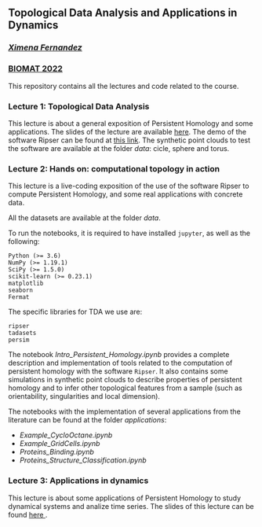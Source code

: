 ## Topological Data Analysis and Applications in Dynamics
### <a href="https://ximenafernandez.github.io/">_Ximena Fernandez_</a>
### <a href="https://www.modelingnature.org/international-phd-school-2022">BIOMAT 2022</a>

<!--<img src="figures/filtration_circle.gif" width="300" height="300" class="center"/>-->

This repository contains all the lectures and code related to the course.

### Lecture 1: Topological Data Analysis
This lecture is about a general exposition of Persistent Homology and some applications. The slides of the lecture are available <a href="https://ximenafernandez.github.io/reveal.js-presentations/slides/PersistentHomology.html"> here</a>.
The demo of the software Ripser can be found at <a href="https://live.ripser.org/"> this link</a>. The synthetic point clouds to test the software are available at the folder _data_: cicle, sphere and torus.

### Lecture 2: Hands on: computational topology in action
This lecture is a live-coding exposition of the use of the software Ripser to compute Persistent Homology, and some real applications with concrete data.

 All the datasets are available at the folder _data_.

 To run the notebooks, it is required to have installed ```jupyter```, as well as the following:
 ``` 
Python (>= 3.6)
NumPy (>= 1.19.1)
SciPy (>= 1.5.0)
scikit-learn (>= 0.23.1)
matplotlib
seaborn
Fermat
```

The specific libraries for TDA we use are:
```
ripser
tadasets
persim
```

The notebook _Intro_Persistent_Homology.ipynb_ provides a complete description and implementation of tools related to the computation of persistent homology with the software ```Ripser```. It also contains  some simulations in synthetic point clouds to describe properties of persistent homology and to infer other topological features from a sample (such as orientability, singularities and local dimension).

The notebooks with the implementation of several applications from the literature can be found at the folder _applications_:
 - _Example_CycloOctane.ipynb_
 - _Example_GridCells.ipynb_
 - _Proteins_Binding.ipynb_
 - _Proteins_Structure_Classification.ipynb_ 

### Lecture 3: Applications in dynamics
This lecture is about some applications of Persistent Homology to study dynamical systems and analize time series. The slides of this lecture can be found <a href="https://ximenafernandez.github.io/reveal.js-presentations/slides/Dynamics.html"> here </a>.
<!--Some of the applications are based on recent work of the author: 
- **Birdsongs, ECG and Dynamical Systems**: <a href="https://github.com/ximenafernandez/intrinsicPH">Repository IntrinsicPH </a> 
- **iEEG and MEG**: <a href="https://github.com/ximenafernandez/epilepsy">Repository Epilepsy </a> 
-->


